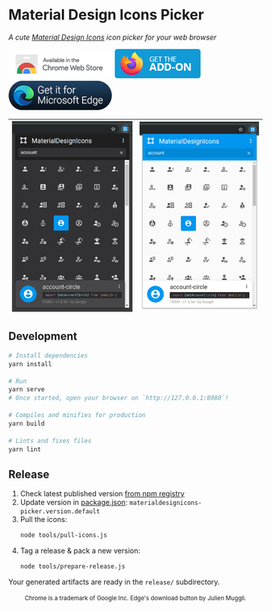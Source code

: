 # Material Design Icons Picker
*A cute [Material Design Icons](https://pictogrammers.com/library/mdi) icon picker for your web browser*

[![Download on Chrome Web Store](doc/download-chrome-web-store.png)](https://chrome.google.com/webstore/detail/materialdesignicons-picke/edjaedpifkihpjkcgknfokmibkoafhme)
[![Download for Firefox](doc/download-firefox.png)](https://addons.mozilla.org/en-US/firefox/addon/materialdesignicons-picker/)
[![Download for Edge](doc/download-edge.png)](https://microsoftedge.microsoft.com/addons/detail/materialdesignicons-picke/iinekiifciemnoaeehkaoplmopafhiba)

| ![MaterialDesignIcons-Picker](doc/screenshot-dark.png) | ![MaterialDesignIcons-Picker](doc/screenshot-light.png) |
|:---:|:---:|

## Development

```bash
# Install dependencies
yarn install

# Run
yarn serve
# Once started, open your browser on `http://127.0.0.1:8080`!

# Compiles and minifies for production
yarn build

# Lints and fixes files
yarn lint
```

## Release

1. Check latest published version [from npm registry](https://www.npmjs.com/package/@mdi/font)
2. Update version in [package.json](./package.json): `materialdesignicons-picker.version.default`
3. Pull the icons:
    ```bash
    node tools/pull-icons.js
    ```
4. Tag a release & pack a new version:
    ```bash
    node tools/prepare-release.js
    ```

Your generated artifacts are ready in the `release/` subdirectory.

<p align="center">
<small>Chrome is a trademark of Google Inc. Edge's download button by Julien Muggli.</small>
</p>

